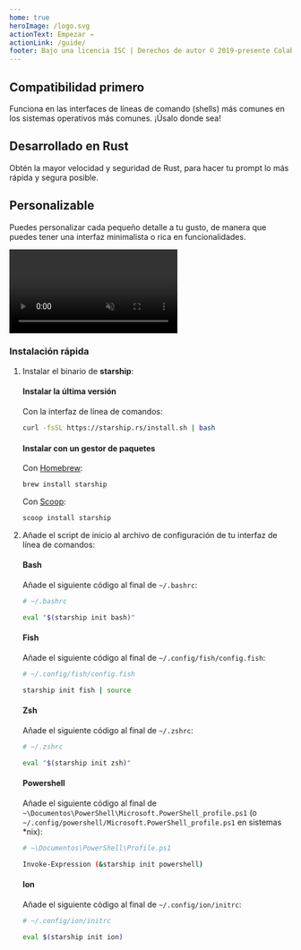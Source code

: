 ```yaml
---
home: true
heroImage: /logo.svg
actionText: Empezar →
actionLink: /guide/
footer: Bajo una licencia ISC | Derechos de autor © 2019-presente Colaboradores de Starship
---
```


<div class="features">
  <div class="feature">
    <h2>Compatibilidad primero</h2>
    <p>Funciona en las interfaces de líneas de comando (shells) más comunes en los sistemas operativos más comunes. ¡Úsalo donde sea!</p>
  </div>
  <div class="feature">
    <h2>Desarrollado en Rust</h2>
    <p>Obtén la mayor velocidad y seguridad de Rust, para hacer tu prompt lo más rápida y segura posible.</p>
  </div>
  <div class="feature">
    <h2>Personalizable</h2>
    <p>Puedes personalizar cada pequeño detalle a tu gusto, de manera que puedes tener una interfaz minimalista o rica en funcionalidades.</p>
  </div>
</div>

<div class="center">
  <video class="demo-video" muted autoplay loop playsinline>
    <source src="/demo.webm" type="video/webm">
    <source src="/demo.mp4" type="video/mp4">
  </video>
</div>

### Instalación rápida

1. Instalar el binario de **starship**:


   #### Instalar la última versión

   Con la interfaz de línea de comandos:

   ```sh
   curl -fsSL https://starship.rs/install.sh | bash
   ```


   #### Instalar con un gestor de paquetes

   Con [Homebrew](https://brew.sh/):

   ```sh
   brew install starship
   ```

    Con [Scoop](https://scoop.sh):

   ```powershell
   scoop install starship
   ```

1. Añade el script de inicio al archivo de configuración de tu interfaz de línea de comandos:


   #### Bash

   Añade el siguiente código al final de `~/.bashrc`:

   ```sh
   # ~/.bashrc

   eval "$(starship init bash)"
   ```


   #### Fish

   Añade el siguiente código al final de `~/.config/fish/config.fish`:

   ```sh
   # ~/.config/fish/config.fish

   starship init fish | source
   ```


   #### Zsh

   Añade el siguiente código al final de `~/.zshrc`:

   ```sh
   # ~/.zshrc

   eval "$(starship init zsh)"
   ```


   #### Powershell

   Añade el siguiente código al final de `~\Documentos\PowerShell\Microsoft.PowerShell_profile.ps1` (o `~/.config/powershell/Microsoft.PowerShell_profile.ps1` en sistemas *nix):

   ```sh
   # ~\Documentos\PowerShell\Profile.ps1

   Invoke-Expression (&starship init powershell)
   ```


   #### Ion

   Añade el siguiente código al final de `~/.config/ion/initrc`:

   ```sh
   # ~/.config/ion/initrc

   eval $(starship init ion)
   ```
